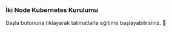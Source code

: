 ### İki Node Kubernetes Kurulumu 
  
Başla butonuna tıklayarak talimatlarla eğitime başlayabilirsiniz. 🚀  
